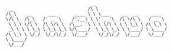                                        __                           
        __                            /\ \                          
       /\_\    __      ___       ____ \ \ \___     __  __     ___   
       \/\ \  /\_\   /' _ `\    /',__\ \ \' _ `\  /\ \/\ \   / __`\ 
        \ \ \ \/\ \  /\ \/\ \  /\__, `\ \ \ \/\ \ \ \ \_\ \ /\ \_\ \
        _\ \ \ \ \_\ \ \_\ \_\ \/\____/  \ \_\ \_\ \ \____/ \ \____/
       /\ \_\ \ \/_/  \/_/\/_/  \/___/    \/_/\/_/  \/___/   \/___/ 
       \ \____/
        \/___/
